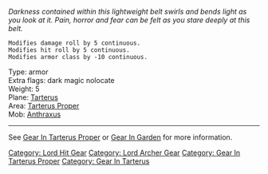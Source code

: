 *Darkness contained within this lightweight belt swirls and bends light
as you look at it. Pain, horror and fear can be felt as you stare deeply
at this belt.*

`Modifies damage roll by 5 continuous.`  
`Modifies hit roll by 5 continuous.`  
`Modifies armor class by -10 continuous.`

Type: armor  
Extra flags: dark magic nolocate  
Weight: 5  
Plane: [Tarterus](:Category:Tarterus.md "wikilink")  
Area: [Tarterus Proper](:Category:Tarterus_Proper.md "wikilink")  
Mob: [Anthraxus](Anthraxus "wikilink")

------------------------------------------------------------------------

See [Gear In Tarterus
Proper](:Category:Gear_In_Tarterus_Proper.md "wikilink") or [Gear In
Garden](:Category:Gear_In_Garden.md "wikilink") for more information.

[Category: Lord Hit Gear](Category:_Lord_Hit_Gear "wikilink") [Category:
Lord Archer Gear](Category:_Lord_Archer_Gear "wikilink") [Category: Gear
In Tarterus Proper](Category:_Gear_In_Tarterus_Proper "wikilink")
[Category: Gear In Tarterus](Category:_Gear_In_Tarterus "wikilink")
